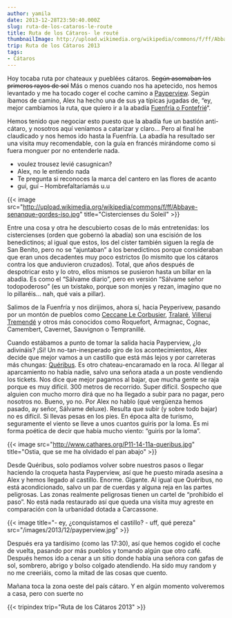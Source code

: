 ```yaml
---
author: yamila
date: 2013-12-28T23:50:40.000Z
slug: ruta-de-los-cataros-le-route
title: Ruta de los Cátaros- le routé
thumbnailImage: http://upload.wikimedia.org/wikipedia/commons/f/ff/Abbaye-senanque-gordes-iso.jpg
trip: Ruta de los Cátaros 2013
tags:
- Cátaros
---
```



Hoy tocaba ruta por chateaux y pueblées cátaros. <del>Según asomaban los primeros rayos de sol</del> Más o menos cuando nos ha apetecido, nos hemos levantado y me ha tocado coger el coche camino a [Payperview](https://www.google.com/search?q=peyrepertuse&safe=off&source=lnms&tbm=isch&sa=X&ei=UVa_Us_eCc2M0wW444H4Dw&ved=0CAkQ_AUoAQ&biw=1364&bih=689). Según íbamos de camino, Alex ha hecho una de sus ya típicas jugadas de, “ey, mejor cambiamos la ruta, que quiero ir a la abadía [Fuenfría o Fontefrié](https://www.google.com/search?q=ABBAYE+DE+FONTFROIDE&safe=off&source=lnms&tbm=isch&sa=X&ei=gVa_UtgRsanQBdXNgNAP&ved=0CAcQ_AUoAQ&biw=1364&bih=689)“.

<!--more-->

Hemos tenido que negociar esto puesto que la abadía fue un bastión anti-cátaro, y nosotros aquí veníamos a catarizar y claro… Pero al final he claudicado y nos hemos ido hasta la Fuenfría. La abadía ha resultado ser una visita muy recomendable, con la guía en francés mirándome como si fuera monguer por no entenderle nada.

- voulez trousez levié casugnican?
- Alex, no le entiendo nada
- Te pregunta si reconoces la marca del cantero en las flores de acanto
- guí, guí – Hombrefaltaríamás u.u

{{< image src="http://upload.wikimedia.org/wikipedia/commons/f/ff/Abbaye-senanque-gordes-iso.jpg" title="Cistercienses du Soleil" >}}

Entre una cosa y otra he descubierto cosas de lo más entretenidas: los cistercienses (orden que gobernó la abadía) son una escisión de los benedictinos; al igual que estos, los del císter también siguen la regla de San Benito, pero no se “ajuntaban” a los benedictinos porque consideraban que eran unos decadentes muy poco estrictos (lo mismito que los cátaros contra los que anduvieron cruzados). Total, que años después de despotricar esto y lo otro, ellos mismos se pusieron hasta un billar en la abadía. Es como el “Sálvame diario”, pero en versión “Sálvame señor todopoderoso” (es un txistako, porque son monjes y rezan, imagino que no lo pillaréis… nah, qué vais a pillar).

Salimos de la Fuenfría y nos dirijimos, ahora sí, hacia Peyperivew, pasando por un montón de pueblos como [Ceccane Le Corbusier](https://www.google.com/search?q=Th%C3%A9zan-des-Corbi%C3%A8res&safe=off&source=lnms&tbm=isch&sa=X&ei=vFa_UtWXLMyU0QXcxIC4DQ&ved=0CAkQ_AUoAQ&biw=1364&bih=689), [Tralaré](https://www.google.com/search?q=Th%C3%A9zan-des-Corbi%C3%A8res&safe=off&source=lnms&tbm=isch&sa=X&ei=vFa_UtWXLMyU0QXcxIC4DQ&ved=0CAkQ_AUoAQ&biw=1364&bih=689#q=talairan%2C+france&safe=off&tbm=isch), [Villeruj Tremendé](https://www.google.com/search?q=Th%C3%A9zan-des-Corbi%C3%A8res&safe=off&source=lnms&tbm=isch&sa=X&ei=vFa_UtWXLMyU0QXcxIC4DQ&ved=0CAkQ_AUoAQ&biw=1364&bih=689#q=villerouge+termenes&safe=off&tbm=isch) y otros más conocidos como Roquefort, Armagnac, Cognac, Camembert, Cavernet, Sauvignon o Tempranillé.

Cuando estábamos a punto de tomar la salida hacia Payperview, ¿lo adivináis? ¡Sí! Un no-tan-inesperado giro de los acontecimientos, Alex decide que mejor vamos a un castillo que está más lejos y por carreteras más chungas: [Quéribus](https://www.google.com/search?q=Th%C3%A9zan-des-Corbi%C3%A8res&safe=off&source=lnms&tbm=isch&sa=X&ei=vFa_UtWXLMyU0QXcxIC4DQ&ved=0CAkQ_AUoAQ&biw=1364&bih=689#q=qu%C3%A9ribus&safe=off&tbm=isch). Es otro chateau-encaramado en la roca. Al llegar al aparcamiento no había nadie, salvo una señora atada a un poste vendiendo los tickets. Nos dice que mejor pagamos al bajar, que mucha gente se raja porque es muy difícil. 300 metros de recorrido. Super difícil. Sospecho que alguien con mucho morro dirá que no ha llegado a subir para no pagar, pero nosotros no. Bueno, yo no. Por Alex no hablo (qué vergüenza hemos pasado, ay señor, Sálvame deluxe). Resulta que subir (y sobre todo bajar) no es difícil. Si llevas pesas en los pies. En época alta de turismo, seguramente el viento se lleve a unos cuantos guiris por la loma. Es mi forma poética de decir que había mucho viento: “guiris por la loma”.

{{< image src="http://www.cathares.org/P11-14-11a-queribus.jpg" title="Ostia, que se me ha olvidado el pan abajo" >}}

Desde Quéribus, solo podíamos volver sobre nuestros pasos o llegar haciendo la croqueta hasta Payperview, así que he puesto mirada asesina a Alex y hemos llegado al castillo. Enorme. Gigante. Al igual que Quéribus, no está acondicionado, salvo un par de cuerdas y alguna reja en las partes peligrosas. Las zonas realmente peligrosas tienen un cartel de “prohibido el paso”. No está nada restaurado así que queda una visita muy agreste en comparación con la urbanidad dotada a Carcassone.

{{< image title="- ey, ¿conquistamos el castillo? - uff, qué pereza" src="/images/2013/12/payperview.jpg" >}}

Después era ya tardísimo (como las 17:30), así que hemos cogido el coche de vuelta, pasando por más pueblos y tomando algún que otro café. Después hemos ido a cenar a un sitio donde había una señora con gafas de sol, sombrero, abrigo y bolso colgado atendiendo. Ha sido muy random y no me creeriáis, como la mitad de las cosas que cuento.

Mañana toca la zona oeste del país cátaro. Y en algún momento volveremos a casa, pero con suerte no

{{< tripindex trip="Ruta de los Cátaros 2013" >}}
